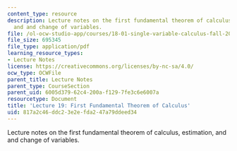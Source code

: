 ```yaml
---
content_type: resource
description: Lecture notes on the first fundamental theorem of calculus, estimation,
  and and change of variables.
file: /ol-ocw-studio-app/courses/18-01-single-variable-calculus-fall-2006/817a2c46ddc23e2efda247a79ddeed34_lec19.pdf
file_size: 695345
file_type: application/pdf
learning_resource_types:
- Lecture Notes
license: https://creativecommons.org/licenses/by-nc-sa/4.0/
ocw_type: OCWFile
parent_title: Lecture Notes
parent_type: CourseSection
parent_uid: 6005d379-62c4-200a-f129-7fe3c6e6007a
resourcetype: Document
title: 'Lecture 19: First Fundamental Theorem of Calculus'
uid: 817a2c46-ddc2-3e2e-fda2-47a79ddeed34
---
```

Lecture notes on the first fundamental theorem of calculus, estimation, and and change of variables.